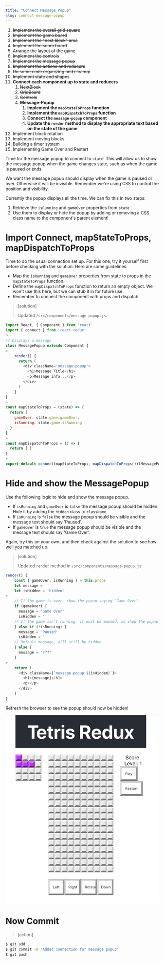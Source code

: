 ```yaml
---
title: "Connect Message Popup"
slug: connect-message-popup
---
```


1. ~~Implement the overall grid square~~
1. ~~Implement the game board~~
1. ~~Implement the "next block" area~~
1. ~~Implement the score board~~
1. ~~Arrange the layout of the game~~
1. ~~Implement the controls~~
1. ~~Implement the message popup~~
1. ~~Implement the actions and reducers~~
1. ~~Do some code organizing and cleanup~~
1. ~~Implement state and shapes~~
1. **Connect each component up to state and reducers**
    1. ~~NextBlock~~
    1. ~~GridBoard~~
    1. ~~Controls~~
    1. **Message-Popup**
        1. **Implement the `mapStateToProps` function**
        1. **Implement the `mapDispatchToProps` function**
        1. **Connect the `message-popup` component**
        1. **Update the `render` method to display the appropriate text based on the state of the game**
1. Implement block rotation
1. Implement moving blocks
1. Building a timer system
1. Implementing Game Over and Restart

Time for the message popup to connect to `state`! This will allow us to show the message popup when the game changes state, such as when the game is paused or ends.

We want the message popup should display when the game is paused or over. Otherwise it will be invisible. Remember we're using CSS to control the position and visibility.

Currently the popup displays all the time. We can fix this in two steps:

1. Retrieve the `isRunning` and `gameOver` properties from `state`
1. Use them to display or hide the popup by adding or removing a CSS class name to the component's parent element!

# Import Connect, mapStateToProps, mapDispatchToProps

Time to do the usual connection set up. For this one, try it yourself first before checking with the solution. Here are some guidelines:

- Map the `isRunning` and `gameOver` properties from state to props in the `mapStateToProps` function.
- Define the `mapDispatchToProps` function to return an empty object. We won't use this here, but we can stub it in for future use.
- Remember to connect the component with props and dispatch

> [solution]
>
> Updated `/src/components/message-popup.js`:
>
```js
import React, { Component } from 'react'
import { connect } from 'react-redux'
>
// Displays a message
class MessagePopup extends Component {
>
    render() {
      return (
        <div className='message-popup'>
          <h1>Message Title</h1>
          <p>Message info...</p>
        </div>
      )
    }
}
>
const mapStateToProps = (state) => {
  return {
    gameOver: state.game.gameOver,
    isRunning: state.game.isRunning
  }
}
>
const mapDispatchToProps = () => {
  return { }
}
>
export default connect(mapStateToProps, mapDispatchToProps())(MessagePopup)
```

# Hide and show the MessagePopup

Use the following logic to hide and show the message popup.

- If `isRunning` and `gameOver` is `false` the message popup
should be hidden. Hide it by adding the `hidden` class to
`className`.
- If `isRunning` is `false` the message popup should be visible
and the message text should say 'Paused'.
- If `gameOver` is `true` the message popup should be visible
and the message text should say 'Game Over'.

Again, try this on your own, and then check against the solution to see how well you matched up.

> [solution]
>
> Updated `render` method in `/src/components/message-popup.js`:
>
```js
render() {
    const { gameOver, isRunning } = this.props
    let message = ''
    let isHidden = 'hidden'
>
    // If the game is over, show the popup saying "Game Over"
    if (gameOver) {
      message = 'Game Over'
      isHidden = ''
    // If the game isn't running, it must be paused, so show the popup saying "Paused"
    } else if (!isRunning) {
      message = 'Paused'
      isHidden = ''
    // Default message, will still be hidden
    } else {
      message = '???'
    }
>
    return (
      <div className={`message-popup ${isHidden}`}>
        <h1>{message}</h1>
        <p></p>
      </div>
    )
}
```

Refresh the browser to see the popup should now be hidden!

![hidden-popup](assets/hidden-popup.png)

# Now Commit

>[action]
>
```bash
$ git add .
$ git commit -m 'Added connection for message popup'
$ git push
```
